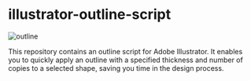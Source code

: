 # illustrator-outline-script

![outline](https://user-images.githubusercontent.com/47031237/221381277-42230e68-8841-4289-aa45-85b9be471608.gif)



This repository contains an outline script for Adobe Illustrator. It enables you to quickly apply an outline with a specified thickness and number of copies to a selected shape, saving you time in the design process.
